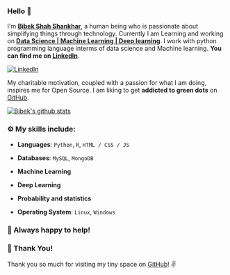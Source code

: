 ### Hello :wave:

I'm **[Bibek Shah Shankhar](https://www.linkedin.com/in/bibek-shah-shankhar/)**, a human being who is passionate about simplifying things through technology.
Currently I am Learning and working on **[Data Science | Machine Learning | Deep learning](https://www.linkedin.com/in/bibek-shah-shankhar/)**. I work with python programming language interms of data science and Machine learning. **You can find me on [LinkedIn](https://www.linkedin.com/in/bibek-shah-shankhar/)**.

 [![LinkedIn](https://img.shields.io/static/v1.svg?label=LinkedIn&message=@BibekShahShankhar&logo=linkedin&style=flat&color=blue)](https://www.linkedin.com/in/bibek-shah-shankhar/)

My charitable motivation, coupled with a passion for what I am doing, inspires me for Open Source. 
I am liking to get **addicted to green dots** on [GitHub](https://github.com/bibekuchiha?tab=repositories).

[![Bibek's github stats](https://github-readme-stats.vercel.app/api?username=bibekuchiha&show_icons=true)](https://github.com/bibekuchiha/)

### :gear: My skills include:

- **Languages**: `Python`, `R`, `HTML / CSS / JS`

- **Databases**: `MySQL`, `MongoDB`

- **Machine Learning**

- **Deep Learning**

- **Probability and statistics**

- **Operating System**: `Linux`, `Windows`


### :handshake: Always happy to help!


### :hugs: Thank You!

Thank you so much for visiting my tiny space on [GitHub](https://github.com/bibekuchiha/bibekuchiha)! :v:

